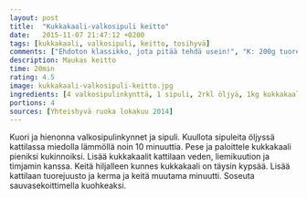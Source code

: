 ```yaml
---
layout: post
title:  "Kukkakaali-valkosipuli keitto"
date:   2015-11-07 21:47:12 +0200
tags: [kukkakaali, valkosipuli, keitto, tosihyvä]
comments: ["Ehdoton klassikko, jota pitää tehdä usein!", "K: 200g tuorejuustoa ;)", "Vaatii tehosekoittimen käyttöä!", "tarjoile leivän kanssa"]
description: Maukas keitto
time: 20min
rating: 4.5
image: kukkakaali-valkosipuli-keitto.jpg
ingredients: [4 valkosipulinkynttä, 1 sipuli, 2rkl öljyä, 1kg kukkakaalia, 1 kasviliemikuutio, 6dl vettä, 1tl timjamia, 100g maustamatonta tuorejuustoa, 2d kuohukermaa, vaaleaa leipää]
portions: 4
sources: [Yhteishyvä ruoka lokakuu 2014]
---
```

Kuori ja hienonna valkosipulinkynnet ja sipuli. Kuullota sipuleita öljyssä kattilassa miedolla lämmöllä noin 10 minuuttia. Pese ja paloittele kukkakaali pieniksi kukinnoiksi. Lisää kukkakaalit kattilaan veden, liemikuution ja timjamin kanssa. Keitä hiljalleen kunnes kukkakaali on täysin kypsää. Lisää kattilaan tuorejuusto ja kerma ja keitä muutama minuutti. Soseuta sauvasekoittimella kuohkeaksi. 
